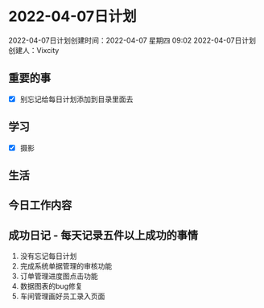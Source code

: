 # 2022-04-07日计划

2022-04-07日计划创建时间：2022-04-07 星期四  09:02
2022-04-07日计划创建人：Vixcity

## 重要的事
- [x] 别忘记给每日计划添加到目录里面去

## 学习
- [x] 摄影

## 生活

## 今日工作内容

## 成功日记 - 每天记录五件以上成功的事情
1. 没有忘记每日计划
2. 完成系统单据管理的审核功能
3. 订单管理进度图点击功能
4. 数据图表的bug修复
5. 车间管理画好员工录入页面